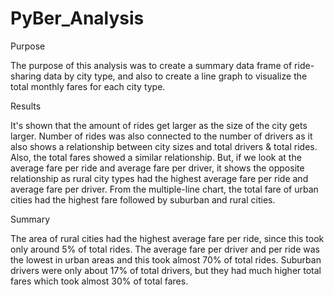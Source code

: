 # PyBer_Analysis

Purpose

  The purpose of this analysis was to create a summary data frame of ride-sharing data by city type, and also to create a line graph to visualize the total monthly fares for each city type.

Results

  It's shown that the amount of rides get larger as the size of the city gets larger. Number of rides was also connected to the number of drivers as it also shows a  relationship between city sizes and total drivers & total rides. Also, the total fares showed a similar relationship. But, if we look at the average fare per ride and average fare per driver, it shows the opposite relationship as rural city types had the highest average fare per ride and average fare per driver.
From the multiple-line chart, the total fare of urban cities had the highest fare followed by suburban and rural cities.

Summary

  The area of rural cities had the highest average fare per ride, since this took only around 5% of total rides.
  The average fare per driver and per ride was the lowest in urban areas and this took almost 70% of total rides.
  Suburban drivers were only about 17% of total drivers, but they had much higher total fares which took almost 30% of total fares.
